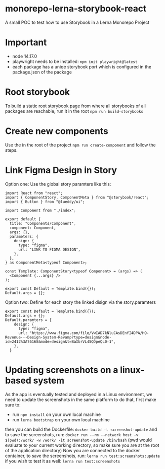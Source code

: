 # monorepo-lerna-storybook-react

A small POC to test how to use Storybook in a Lerna Monorepo Project

# Important

- node 14.17.0
- playwright needs to be installed: `npm init playwright@latest`
- each package has a uniqe storybook port which is configured in the package.json of the package

# Root storybook

To build a static root storybook page from where all storybooks of all packages are reachable, run it in the root
`npm run build-storybooks`

# Create new components

Use the in the root of the project `npm run create-component` and follow the steps.

# Link Figma Design in Story

Option one: Use the global story paramters like this:

```
import React from "react";
import { ComponentStory, ComponentMeta } from "@storybook/react";
import { Button } from "@lueddy/ui";

import Component from "./index";

export default {
  title: "Components/Component",
  component: Component,
  args: {},
  parameters: {
    design: {
      type: "figma",
      url: "LINK TO FIGMA DESIGN",
    },
  },
} as ComponentMeta<typeof Component>;

const Template: ComponentStory<typeof Component> = (args) => (
  <Component {...args} />
);

export const Default = Template.bind({});
Default.args = {};

```

Option two: Define for each story the linked disign via the story.paramters

```
export const Default = Template.bind({});
Default.args = {};
Default.paramters = {
    design: {
      type: "figma",
      url: "https://www.figma.com/file/VwIAD7kNluCAsDEnfI4DPA/HQ-Revenue---Design-System-Revamp?type=design&node-id=2412%3A76168&mode=design&t=BaIbrVL4SQDpeQL0-1",
    },
  }
```
# Updating screenshots on a linux-based system
As the app is eventually tested and deployed in a Linux environment, we need to update the screenshots in the same platform
to do that, first make sure to:
- run `npm install` on your own local machine
- run `lerna bootstrap` on your own local machine

then you can build the Dockerfile:
`docker build -t screenshot-update`
and to save the screenshots, run:
`docker run --rm --network host -v $(pwd):/work/ -w /work/ -it screenshot-update /bin/bash` (pwd would evaluate to your current working directory, so make sure you are at the root of the application directory)
Now you are connected to the docker container, to save the screenshots, run:
`lerna run test:screenshots:update`
if you wish to test it as well:
`lerna run test:screenshots`